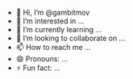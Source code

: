 - 👋 Hi, I’m @gambitmov
- 👀 I’m interested in ...
- 🌱 I’m currently learning ...
- 💞️ I’m looking to collaborate on ...
- 📫 How to reach me ...
- 😄 Pronouns: ...
- ⚡ Fun fact: ...

<!---
gambitmov/gambitmov is a ✨ special ✨ repository because its `README.md` (this file) appears on your GitHub profile.
You can click the Preview link to take a look at your changes.
--->
